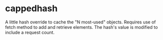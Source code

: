 # cappedhash

A little hash override to cache the "N most-used" objects.
Requires use of fetch method to add and retrieve elements.  The hash's value is
modified to include a request count.
